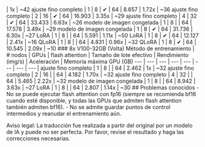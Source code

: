 
| 1x | ~42 ajuste fino completo | 1 | 8 | ✔ | 64 | 8.657 | 1.72x | ~36 ajuste fino completo | 2 | 16 | ✔ | 64 | 16.903 | 3.35x | ~29 ajuste fino completo | 4 | 32 | ✔ | 64 | 33.433 | 6.63x | ~26 modelo de imagen congelada | 1 | 8 | | 64 | 17.578 | 3.49x | ~29 modelo de imagen congelada | 1 | 8 | ✔ | 64 | 31.736 | 6.30x | ~27 LoRA | 1 | 8 | | 64 | 5.591 | 1.11x | ~50 LoRA | 1 | 8 | ✔ | 64 | 12.127 | 2.41x | ~16 QLoRA | 1 | 8 | | 64 | 4.831 | 0.96x | ~32 QLoRA | 1 | 8 | ✔ | 64 | 10.545 | 2.09x | ~10 ### 8x V100-32GB (Volta) Método de entrenamiento | \# nodos | GPUs | flash attention | Tamaño de lote efectivo | Rendimiento (img/s) | Aceleración | Memoria máxima GPU (GB) --- | --- | --- | --- | --- | --- | --- | --- | ajuste fino completo | 1 | 8 | | 64 | 2.462 | 1x | ~32 ajuste fino completo | 2 | 16 | | 64 | 4.182 | 1.70x | ~32 ajuste fino completo | 4 | 32 | | 64 | 5.465 | 2.22x | ~32 modelo de imagen congelada | 1 | 8 | | 64 | 8.942 | 3.63x | ~27 LoRA | 1 | 8 | | 64 | 2.807 | 1.14x | ~30 ## Problemas conocidos - No se puede ejecutar flash attention con fp16 (siempre se recomienda bf16 cuando esté disponible, y todas las GPUs que admiten flash attention también admiten bf16). - No se admite guardar puntos de control intermedios y reanudar el entrenamiento aún.

Aviso legal: La traducción fue realizada a partir del original por un modelo de IA y puede no ser perfecta. 
Por favor, revise el resultado y haga las correcciones necesarias.